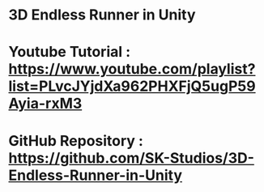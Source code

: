 # 3D Endless Runner in Unity

# Youtube Tutorial : https://www.youtube.com/playlist?list=PLvcJYjdXa962PHXFjQ5ugP59Ayia-rxM3

# GitHub Repository : https://github.com/SK-Studios/3D-Endless-Runner-in-Unity

